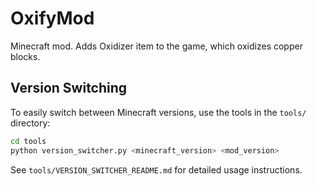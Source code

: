 # OxifyMod

Minecraft mod. Adds Oxidizer item to the game, which oxidizes copper blocks.

## Version Switching

To easily switch between Minecraft versions, use the tools in the `tools/` directory:

```bash
cd tools
python version_switcher.py <minecraft_version> <mod_version>
```

See `tools/VERSION_SWITCHER_README.md` for detailed usage instructions.
